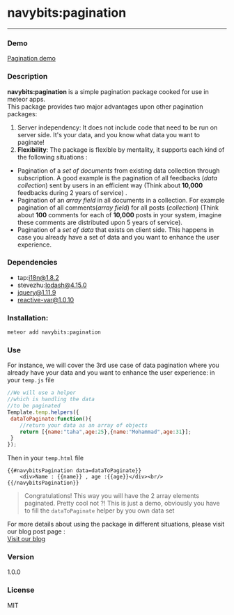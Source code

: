 # navybits:pagination
___
### Demo 
[Pagination demo](https://meteor.navybits.com/comments)

### Description
**navybits:pagination** is a simple pagination package cooked for use in meteor apps.  
This package provides two major advantages upon other pagination packages:
 1. Server independency: It does not include code that need to be run on server side. It's your data, and you know what data you want to paginate!
 2. **Flexibility**: The package is flexible by mentality, it supports each kind of the following situations :
   - Pagination of a *set of documents* from existing data collection through subscription. A good example is the pagination of all feedbacks (*data collection*) sent by users in an efficient way (Think about **10,000** feedbacks during 2 years of service) .
   - Pagination of an *array field* in all documents in a collection. For example pagination of all comments(*array field*) for all posts (*collection*) (Think about **100** comments for each of **10,000** posts in your system, imagine these comments are distributed upon 5 years of service).
   - Pagination of a *set of data* that exists on client side. This happens in case you already have a set of data and you want to enhance the user experience.

### Dependencies
  - tap:i18n@1.8.2
  - stevezhu:lodash@4.15.0
  - jquery@1.11.9
  - reactive-var@1.0.10
 
### Installation:
```sh
meteor add navybits:pagination
```
### Use
For instance, we will cover the 3rd use case of data pagination where you already have your data and you want to enhance the user experience:
in your `temp.js` file
```javascript
//We will use a helper
//which is handling the data
//to be paginated
Template.temp.helpers({
 dataToPaginate:function(){
    //return your data as an array of objects
    return [{name:"taha",age:25},{name:"Mohammad",age:31}];
 }
});
```
Then in your `temp.html` file
```
{{#navybitsPagination data=dataToPaginate}}
    <div>Name : {{name}} , age :{{age}}</div><br/> 
{{/navybitsPagination}}
```
> Congratulations! This way you will have the 2 array elements paginated. Pretty cool not ?!
This is just a demo, obviously you have to fill the `dataToPaginate` helper by you own data set 



For more details about using the package in different situations, please visit our blog post page  :  
[Visit our blog](https://blog.navybits.com/efficient-and-high-performance-pagination-in-meteor-bb5d379d234)

### Version
1.0.0

### License

MIT
